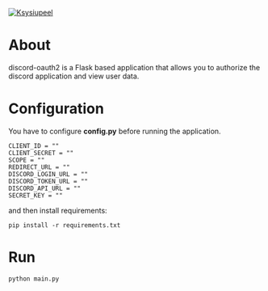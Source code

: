 [![Ksysiupeel](https://badgen.net/badge/Developer/Ksysiupeel/blue?icon=github)](https://github.com/ksysiupeel/) 

# About
discord-oauth2 is a Flask based application that allows you to authorize the discord application and view user data.

# Configuration
You have to configure **config.py** before running the application.
```
CLIENT_ID = ""
CLIENT_SECRET = ""
SCOPE = ""
REDIRECT_URL = ""
DISCORD_LOGIN_URL = ""
DISCORD_TOKEN_URL = ""
DISCORD_API_URL = ""
SECRET_KEY = ""
```
and then install requirements:
```
pip install -r requirements.txt
```

# Run

```
python main.py
```
